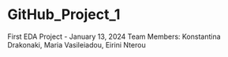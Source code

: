 # GitHub_Project_1
First EDA Project - January 13, 2024
Team Members: Konstantina Drakonaki, Maria Vasileiadou, Eirini Nterou
